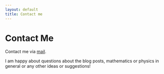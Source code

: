 ```yaml
---
layout: default
title: Contact me
---
```


<div id="contact">
  <h1 class="pageTitle">Contact Me</h1>
  <div class="contactContent">
    <p class="intro">Contact me via <a href="mailto:kunkel.alexander@{Fill in the particle name of the particle composed of the uud quarks.}mail.com">mail</a>.</p>
    <p>I am happy about questions about the blog posts, mathematics or physics in general or any other ideas or suggestions! </p>
  </div>
  <!--
  <form action="http://formspree.io/your@mail.com" method="POST">
    <label for="name">Name</label>
    <input type="text" id="name" name="name" class="full-width"><br>
    <label for="email">Email Address</label>
    <input type="email" id="email" name="_replyto" class="full-width"><br>
    <label for="message">Message</label>
    <textarea name="message" id="message" cols="30" rows="10" class="full-width"></textarea><br>
    <input type="submit" value="Send" class="button">
  </form>-->
</div>
